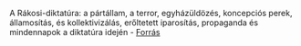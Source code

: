 A Rákosi-diktatúra: a pártállam, a terror, egyházüldözés, koncepciós perek, államosítás, és kollektivizálás, erőltetett iparosítás, propaganda és mindennapok a diktatúra idején - [Forrás](https://www.nkp.hu/tankonyv/tortenelem_12_nat2020/lecke_01_003)
